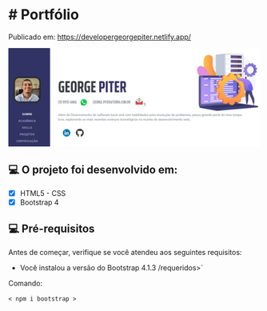 # # Portfólio 

 Publicado em:   https://developergeorgepiter.netlify.app/

<img src="https://github.com/georgepiter/portfolio/blob/main/assets/img/profile.jpg?raw=true" alt="port Page"/>


## 💻 O projeto foi desenvolvido em:

- [x] HTML5 - CSS
- [x] Bootstrap 4

## 💻 Pré-requisitos

Antes de começar, verifique se você atendeu aos seguintes requisitos:

* Você instalou a versão do Bootstrap 4.1.3 /requeridos>`

Comando:
```
< npm i bootstrap >

```
